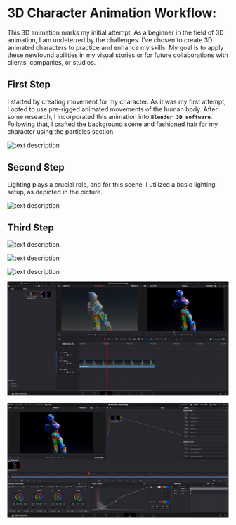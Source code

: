 # 3D Character Animation Workflow:
This 3D animation marks my initial attempt. As a beginner in the field of 3D animation, I am undeterred by the challenges. I've chosen to create 3D animated characters to practice and enhance my skills. My goal is to apply these newfound abilities in my visual stories or for future collaborations with clients, companies, or studios.

## First Step

I started by creating movement for my character. As it was my first attempt, I opted to use pre-rigged animated movements of the human body. After some research, I incorporated this animation into **`Blender 3D software`**. Following that, I crafted the background scene and fashioned hair for my character using the particles section.

![text description](Images/STEP_1.png)

## Second Step

Lighting plays a crucial role, and for this scene, I utilized a basic lighting setup, as depicted in the picture.

![text description](Images/STEP_1_lights.png)

## Third Step

![text description](Images/STEP_2.png)

![text description](Images/STEP_4.png)

![text description](Images/STEP_5.png)

![text description](Images/STEP_6.png)

![text description](Images/STEP_7.png)




